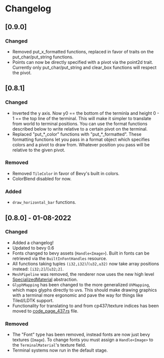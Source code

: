 # Changelog
## [0.9.0]

### Changed
* Removed put_x_formatted functions, replaced in favor of traits on the put_char/put_string functions.
* Points can now be directly specified with a pivot via the point2d trait. Currently only put_char/put_string and clear_box functions will respect the pivot.

## [0.8.1]

### Changed
* Inverted the y axis. Now y0 == the bottom of the terminla and height 0 - 1 == the top line of the terminal. This will make it simpler to translate from world to terminal positions. You can use the format functions described below to write relative to a certain pivot on the terminal.
* Replaced "put\_\*\_color" functions with "put\_\*\_formatted". These formatting functions let you pass in a format object which specifies colors and a pivot to draw from. Whatever position you pass will be relative to the given pivot.

### Removed
* Removed `TileColor` in favor of Bevy's built in colors.
* ColorBlend disabled for now.

### Added
* `draw_horizontal_bar` functions.

## [0.8.0] - 01-08-2022

### Changed
* Added a changelog!
* Updated to bevy 0.6
* Fonts changed to bevy assets (`Handle<Image>`). Built in fonts can be retrieved via the `BuiltInFontHandles` resource.
* All functions taking tuples `(i32,i32)`/`(u32,u32)` now take array positions instead: `[i32;2]`/`[u32;2]`.
* `MeshPipeline` was removed, the renderer now uses the new high level [SpecializedMaterial](https://docs.rs/bevy_pbr/0.6.0/bevy_pbr/trait.SpecializedMaterial.html) abstraction.
* `GlyphMapping` has been changed to the more generalized `UVMapping`, which maps glyphs directly to uvs. This should make drawing graphics with a terminal more ergonomic and pave the way for things like Tiled/LDTK support.
* Functionality for translating to and from cp437/texture indices has been moved to [code_page_437.rs](src/renderer/code_page_437.rs) file.

### Removed
* The "Font" type has been removed, instead fonts are now just bevy textures (`Image`). To change fonts you must assign a `Handle<Image>` to the `TerminalMaterial`'s texture field.
* Terminal systems now run in the default stage.